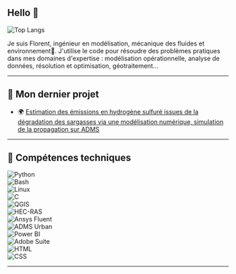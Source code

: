 ## Hello 👋

<!--
**floceans/floceans** is a ✨ _special_ ✨ repository because its `README.md` (this file) appears on your GitHub profile.

Here are some ideas to get you started:

- 🔭 I’m currently working on ...
- 🌱 I’m currently learning ...
- 👯 I’m looking to collaborate on ...
- 🤔 I’m looking for help with ...
- 💬 Ask me about ...
- 📫 How to reach me: ...
- 😄 Pronouns: ...
- ⚡ Fun fact: ...
-->



![Top Langs](https://github-readme-stats.vercel.app/api/top-langs/?username=floceans&layout=compact&langs_count=10&theme=radical)



Je suis Florent, ingénieur en modélisation, mécanique des fluides et environnement🌻. J'utilise le code pour résoudre des problèmes pratiques dans mes domaines d'expertise : modélisation opérationnelle, analyse de données, résolution et optimisation, géotraitement... 

---

## 🌟 Mon dernier projet
- 🌍 [Estimation des émissions en hydrogène sulfuré
issues de la dégradation des sargasses via une
modélisation numérique, simulation de la propagation sur ADMS](https://floceans.github.io/rapports_PDF/rapport_estimation_H2S_madininair_f_puy.pdf)


---

## 🔧 Compétences techniques

![Python](https://img.shields.io/badge/Python-3.9-blue?logo=python&logoColor=white)  
![Bash](https://img.shields.io/badge/Bash-Scripts-yellow?logo=gnu-bash&logoColor=white)  
![Linux](https://img.shields.io/badge/Linux-Command%20Line-orange?logo=linux&logoColor=white)  
![C](https://img.shields.io/badge/C-Programming-blue?logo=c&logoColor=white)  
![QGIS](https://img.shields.io/badge/QGIS-3.x-green?logo=qgis&logoColor=white)  
![HEC-RAS](https://img.shields.io/badge/HEC--RAS-Hydraulique-lightblue)  
![Ansys Fluent](https://img.shields.io/badge/Ansys%20Fluent-Simulation-red?logo=ansys&logoColor=white)  
![ADMS Urban](https://img.shields.io/badge/ADMS%20Urban-Modélisation%20Air%20Urbain-purple)  
![Power BI](https://img.shields.io/badge/Power%20BI-Dashboard-orange?logo=powerbi&logoColor=white)  
![Adobe Suite](https://img.shields.io/badge/Adobe%20Suite-Design-red?logo=adobe&logoColor=white)  
![HTML](https://img.shields.io/badge/HTML-Web%20Design-orange?logo=html5&logoColor=white)  
![CSS](https://img.shields.io/badge/CSS-Styling-blue?logo=css3&logoColor=white)


---

